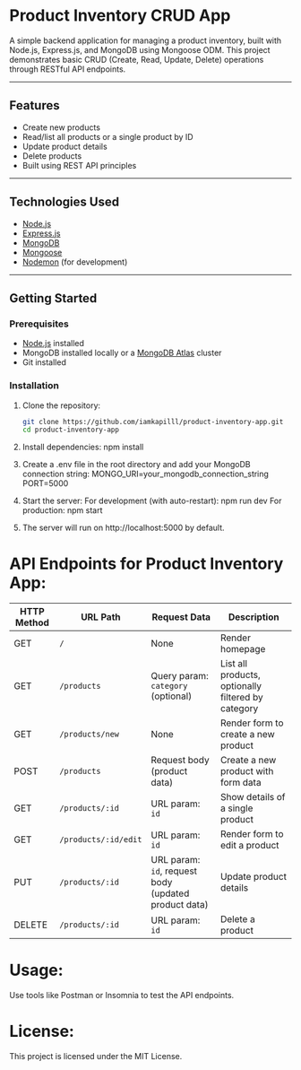 # Product Inventory CRUD App

A simple backend application for managing a product inventory, built with Node.js, Express.js, and MongoDB using Mongoose ODM. This project demonstrates basic CRUD (Create, Read, Update, Delete) operations through RESTful API endpoints.

---

## Features

- Create new products
- Read/list all products or a single product by ID
- Update product details
- Delete products
- Built using REST API principles

---

## Technologies Used

- [Node.js](https://nodejs.org/)
- [Express.js](https://expressjs.com/)
- [MongoDB](https://www.mongodb.com/)
- [Mongoose](https://mongoosejs.com/)
- [Nodemon](https://nodemon.io/) (for development)

---

## Getting Started

### Prerequisites

- [Node.js](https://nodejs.org/en/download/) installed
- MongoDB installed locally or a [MongoDB Atlas](https://www.mongodb.com/cloud/atlas) cluster
- Git installed

### Installation

1. Clone the repository:

   ```bash
   git clone https://github.com/iamkapilll/product-inventory-app.git
   cd product-inventory-app

2. Install dependencies:
    npm install

3. Create a .env file in the root directory and add your MongoDB connection string:
    MONGO_URI=your_mongodb_connection_string
    PORT=5000

4. Start the server:
    For development (with auto-restart):
        npm run dev
    For production:
        npm start  

5. The server will run on http://localhost:5000 by default.


# API Endpoints for Product Inventory App:

| HTTP Method | URL Path             | Request Data                                         | Description                                        |
| ----------- | -------------------- | ---------------------------------------------------- | -------------------------------------------------- |
| GET         | `/`                  | None                                                 | Render homepage                                    |
| GET         | `/products`          | Query param: `category` (optional)                   | List all products, optionally filtered by category |
| GET         | `/products/new`      | None                                                 | Render form to create a new product                |
| POST        | `/products`          | Request body (product data)                          | Create a new product with form data                |
| GET         | `/products/:id`      | URL param: `id`                                      | Show details of a single product                   |
| GET         | `/products/:id/edit` | URL param: `id`                                      | Render form to edit a product                      |
| PUT         | `/products/:id`      | URL param: `id`, request body (updated product data) | Update product details                             |
| DELETE      | `/products/:id`      | URL param: `id`                                      | Delete a product                                   |




# Usage:
  Use tools like Postman or Insomnia to test the API endpoints.



# License:
This project is licensed under the MIT License.


